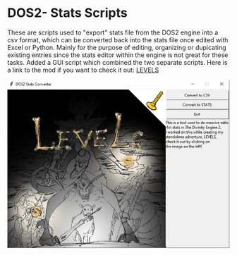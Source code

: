 # DOS2- Stats Scripts
These are scripts used to "export" stats file from the DOS2 engine into a csv format, which can be converted back into the stats file once edited with Excel or Python. Mainly for the purpose of editing, organizing or dupicating existing entries since the stats editor within the engine is not great for these tasks. Added a GUI script which combined the two separate scripts. Here is a link to the mod if you want to check it out: [LEVELS](https://steamcommunity.com/sharedfiles/filedetails/?id=1886059329&searchtext=)

![](images/Capture.PNG)
